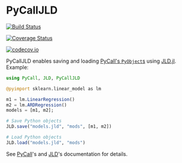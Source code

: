 # PyCallJLD

[![Build Status](https://travis-ci.org/cstjean/PyCallJLD.jl.svg?branch=master)](https://travis-ci.org/cstjean/PyCallJLD.jl)

[![Coverage Status](https://coveralls.io/repos/cstjean/PyCallJLD.jl/badge.svg?branch=master&service=github)](https://coveralls.io/github/cstjean/PyCallJLD.jl?branch=master)

[![codecov.io](http://codecov.io/github/cstjean/PyCallJLD.jl/coverage.svg?branch=master)](http://codecov.io/github/cstjean/PyCallJLD.jl?branch=master)

PyCallJLD enables saving and loading [PyCall's `PyObject`s](https://github.com/JuliaPy/PyCall.jl) using [JLD.jl](https://github.com/JuliaIO/JLD.jl/). Example:

```julia
using PyCall, JLD, PyCallJLD

@pyimport sklearn.linear_model as lm

m1 = lm.LinearRegression()
m2 = lm.ARDRegression()
models = [m1, m2];

# Save Python objects
JLD.save("models.jld", "mods", [m1, m2])

# Load Python objects
JLD.load("models.jld", "mods")
```

See [PyCall](https://github.com/JuliaPy/PyCall.jl)'s and
[JLD](https://github.com/JuliaIO/JLD.jl/)'s documentation for details.